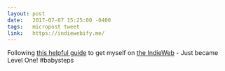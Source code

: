 ```yaml
---
layout: post
date: 	2017-07-07 15:25:00 -0400
tags: 	micropost tweet
link:	https://indiewebify.me/
---
```


Following [this helpful guide](https://indiewebify.me/validate-rel-me/) to get myself on [the IndieWeb](http://indieweb.org/) - Just became Level One! #babysteps
